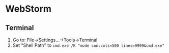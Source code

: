 # WebStorm
## Terminal

1. Go to: File->Settings...->Tools->Terminal
2. Set "Shell Path" to `cmd.exe /K "mode con:cols=500 lines=9999&cmd.exe"`
